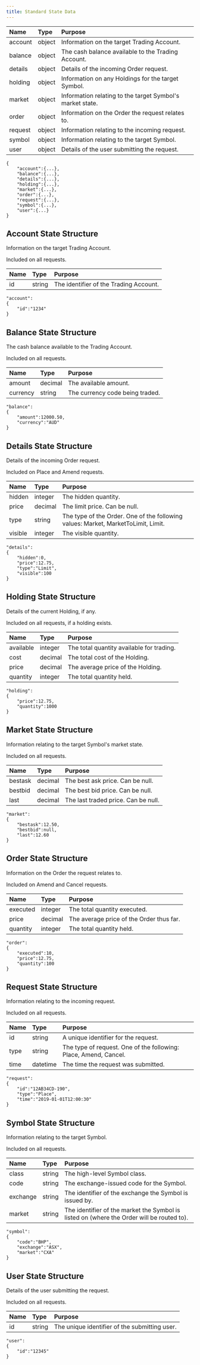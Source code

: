 ```yaml
---
title: Standard State Data
---
```



| Name     | Type    | Purpose |
| :------- | :------ | :-- |
| account  | object  | Information on the target Trading Account. |
| balance  | object  | The cash balance available to the Trading Account. |
| details  | object  | Details of the incoming Order request. |
| holding  | object  | Information on any Holdings for the target Symbol. |
| market   | object  | Information relating to the target Symbol's market state. |
| order    | object  | Information on the Order the request relates to. |
| request  | object  | Information relating to the incoming request. |
| symbol   | object  | Information relating to the target Symbol. |
| user     | object  | Details of the user submitting the request. |

```
{
	"account":{...},
	"balance":{...},
	"details":{...},
	"holding":{...},
	"market":{...},
	"order":{...},
	"request":{...},
	"symbol":{...},
	"user":{...}
}
```

Account State Structure
---

Information on the target Trading Account.

Included on all requests.

| Name     | Type    | Purpose |
| :------- | :------ | :-- |
| id       | string  | The identifier of the Trading Account. |

```
"account":
{
	"id":"1234"
}
```

Balance State Structure
---

The cash balance available to the Trading Account.

Included on all requests.

| Name     | Type    | Purpose |
| :------- | :------ | :-- |
| amount   | decimal | The available amount. |
| currency | string  | The currency code being traded. |


```
"balance":
{
	"amount":12000.50,
	"currency":"AUD"
}
```

Details State Structure
---

Details of the incoming Order request.

Included on Place and Amend requests.

| Name     | Type    | Purpose |
| :------- | :------ | :-- |
| hidden   | integer | The hidden quantity. |
| price    | decimal | The limit price. Can be null. |
| type     | string  | The type of the Order. One of the following values: Market, MarketToLimit, Limit. |
| visible  | integer | The visible quantity. |

```
"details":
{
	"hidden":0,
	"price":12.75,
	"type":"Limit",
	"visible":100
}
```

Holding State Structure
---

Details of the current Holding, if any.

Included on all requests, if a holding exists.

| Name      | Type    | Purpose |
| :-------- | :------ | :-- |
| available | integer | The total quantity available for trading. |
| cost      | decimal | The total cost of the Holding. |
| price     | decimal | The average price of the Holding. |
| quantity  | integer | The total quantity held. |

```
"holding":
{
	"price":12.75,
	"quantity":1000
}
```

Market State Structure
---

Information relating to the target Symbol's market state.

Included on all requests.

| Name     | Type    | Purpose |
| :------- | :------ | :-- |
| bestask  | decimal | The best ask price. Can be null. |
| bestbid  | decimal | The best bid price. Can be null. |
| last     | decimal | The last traded price. Can be null. |

```
"market":
{
	"bestask":12.50,
	"bestbid":null,
	"last":12.60
}
```

Order State Structure
---

Information on the Order the request relates to.

Included on Amend and Cancel requests.

| Name     | Type    | Purpose |
| :------- | :------ | :-- |
| executed | integer | The total quantity executed. |
| price    | decimal | The average price of the Order thus far. |
| quantity | integer | The total quantity held. |

```
"order":
{
	"executed":10,
	"price":12.75,
	"quantity":100
}
```

Request State Structure
---

Information relating to the incoming request.

Included on all requests.

| Name     | Type     | Purpose |
| :------- | :------- | :-- |
| id       | string   | A unique identifier for the request. |
| type     | string   | The type of request. One of the following: Place, Amend, Cancel. |
| time     | datetime | The time the request was submitted. |

```
"request":
{
	"id":"12AB34CD-190",
	"type":"Place",
	"time":"2019-01-01T12:00:30"
}
```

Symbol State Structure
---

Information relating to the target Symbol.

Included on all requests.

| Name     | Type     | Purpose |
| :------- | :------- | :-- |
| class    | string   | The high-level Symbol class. |
| code     | string   | The exchange-issued code for the Symbol. |
| exchange | string   | The identifier of the exchange the Symbol is issued by. |
| market   | string   | The identifier of the market the Symbol is listed on (where the Order will be routed to). |

```
"symbol":
{
	"code":"BHP",
	"exchange":"ASX",
	"market":"CXA"
}
```

User State Structure
---

Details of the user submitting the request.

Included on all requests.

| Name     | Type     | Purpose |
| :------- | :------- | :-- |
| id       | string   | The unique identifier of the submitting user. |

```
"user":
{
	"id":"12345"
}
```
